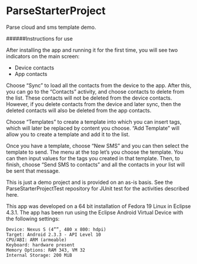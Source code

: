 ParseStarterProject
===================

Parse cloud and sms template demo.

######Instructions for use

After installing the app and running it for the first time, you will see two indicators on the main screen:
*  Device contacts
*  App contacts

Choose “Sync” to load all the contacts from the device to the app.  After this, you can go to the “Contacts” activity, and choose contacts to delete from the list.  These contacts will not be deleted from the device contacts.  However, if you delete contacts from the device and later sync, then the deleted contacts will also be deleted from the app contacts.

Choose “Templates” to create a template into which you can insert tags, which will later be replaced by content you choose.  “Add Template” will allow you to create a template and add it to the list.

Once you have a template, choose “New SMS” and you can then select the template to send.  The menu at the top let’s you choose the template.  You can then input values for the tags you created in that template.  Then, to finish, choose “Send SMS to contacts” and all the contacts in your list will be sent that message.

This is just a demo project and is provided on an as-is basis.  See the ParseStarterProjectTest repository for JUnit test for the activities described here.

This app was developed on a 64 bit installation of Fedora 19 Linux in Eclipse 4.3.1.
The app has been run using the Eclipse Android Virtual Device with the following settings:
```
Device: Nexus S (4””, 480 x 800: hdpi)
Target: Android 2.3.3 - API Level 10
CPU/ABI: ARM (armeable)
Keyboard: hardware present
Memory Options: RAM 343, VM 32
Internal Storage: 200 MiB
```
